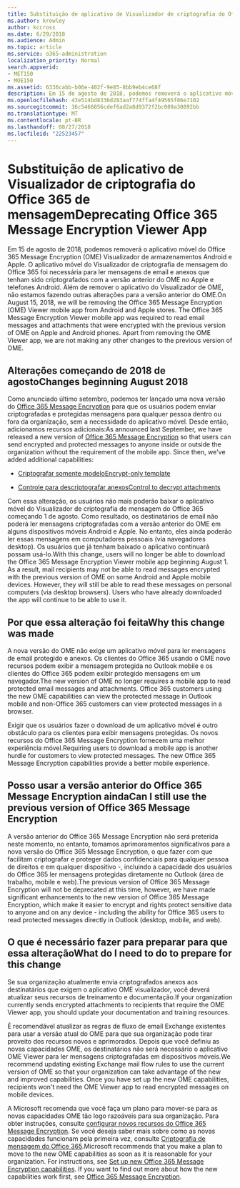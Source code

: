 ```yaml
---
title: Substituição de aplicativo de Visualizador de criptografia do Office 365 de mensagem
ms.author: krowley
author: kccross
ms.date: 6/29/2018
ms.audience: Admin
ms.topic: article
ms.service: o365-administration
localization_priority: Normal
search.appverid:
- MET150
- MOE150
ms.assetid: 6336cabb-b06e-402f-9e85-8bb9eb4ce68f
description: Em 15 de agosto de 2018, podemos removerá o aplicativo móvel do Office 365 Message Encryption (OME) Visualizador de armazenamentos Android e Apple. O aplicativo móvel do Visualizador de criptografia de mensagem do Office 365 foi necessária para ler mensagens de email e anexos que tenham sido criptografados com a versão anterior do OME no Apple e telefones Android. Além de remover o aplicativo do Visualizador de OME, não estamos fazendo outras alterações para a versão anterior do OME.
ms.openlocfilehash: 43e514bd8336d283aaf774ffa4f49565f86e7102
ms.sourcegitcommit: 36c5466056cdef6ad2a8d9372f2bc009a30892bb
ms.translationtype: MT
ms.contentlocale: pt-BR
ms.lasthandoff: 08/27/2018
ms.locfileid: "22523457"
---
```

# <a name="deprecating-office-365-message-encryption-viewer-app"></a><span data-ttu-id="5a8bc-105">Substituição de aplicativo de Visualizador de criptografia do Office 365 de mensagem</span><span class="sxs-lookup"><span data-stu-id="5a8bc-105">Deprecating Office 365 Message Encryption Viewer App</span></span>

<span data-ttu-id="5a8bc-p102">Em 15 de agosto de 2018, podemos removerá o aplicativo móvel do Office 365 Message Encryption (OME) Visualizador de armazenamentos Android e Apple. O aplicativo móvel do Visualizador de criptografia de mensagem do Office 365 foi necessária para ler mensagens de email e anexos que tenham sido criptografados com a versão anterior do OME no Apple e telefones Android. Além de remover o aplicativo do Visualizador de OME, não estamos fazendo outras alterações para a versão anterior do OME.</span><span class="sxs-lookup"><span data-stu-id="5a8bc-p102">On August 15, 2018, we will be removing the Office 365 Message Encryption (OME) Viewer mobile app from Android and Apple stores. The Office 365 Message Encryption Viewer mobile app was required to read email messages and attachments that were encrypted with the previous version of OME on Apple and Android phones. Apart from removing the OME Viewer app, we are not making any other changes to the previous version of OME.</span></span>
  
## <a name="changes-beginning-august-2018"></a><span data-ttu-id="5a8bc-109">Alterações começando de 2018 de agosto</span><span class="sxs-lookup"><span data-stu-id="5a8bc-109">Changes beginning August 2018</span></span>

<span data-ttu-id="5a8bc-p103">Como anunciado último setembro, podemos ter lançado uma nova versão do [Office 365 Message Encryption](https://aka.ms/ome2017) para que os usuários podem enviar criptografadas e protegidas mensagens para qualquer pessoa dentro ou fora da organização, sem a necessidade do aplicativo móvel. Desde então, adicionamos recursos adicionais:</span><span class="sxs-lookup"><span data-stu-id="5a8bc-p103">As announced last September, we have released a new version of [Office 365 Message Encryption](https://aka.ms/ome2017) so that users can send encrypted and protected messages to anyone inside or outside the organization without the requirement of the mobile app. Since then, we've added additional capabilities:</span></span> 
  
- [<span data-ttu-id="5a8bc-112">Criptografar somente modelo</span><span class="sxs-lookup"><span data-stu-id="5a8bc-112">Encrypt-only template</span></span>](https://aka.ms/encryptonly)
    
- [<span data-ttu-id="5a8bc-113">Controle para descriptografar anexos</span><span class="sxs-lookup"><span data-stu-id="5a8bc-113">Control to decrypt attachments</span></span>](https://techcommunity.microsoft.com/t5/Security-Privacy-and-Compliance/Admin-control-for-attachments-now-available-in-Office-365/ba-p/204007)
    
<span data-ttu-id="5a8bc-p104">Com essa alteração, os usuários não mais poderão baixar o aplicativo móvel do Visualizador de criptografia de mensagem do Office 365 começando 1 de agosto. Como resultado, os destinatários de email não poderá ler mensagens criptografadas com a versão anterior do OME em alguns dispositivos móveis Android e Apple. No entanto, eles ainda poderão ler essas mensagens em computadores pessoais (via navegadores desktop). Os usuários que já tenham baixado o aplicativo continuará possam usá-lo.</span><span class="sxs-lookup"><span data-stu-id="5a8bc-p104">With this change, users will no longer be able to download the Office 365 Message Encryption Viewer mobile app beginning August 1. As a result, mail recipients may not be able to read messages encrypted with the previous version of OME on some Android and Apple mobile devices. However, they will still be able to read these messages on personal computers (via desktop browsers). Users who have already downloaded the app will continue to be able to use it.</span></span>
  
## <a name="why-this-change-was-made"></a><span data-ttu-id="5a8bc-118">Por que essa alteração foi feita</span><span class="sxs-lookup"><span data-stu-id="5a8bc-118">Why this change was made</span></span>

<span data-ttu-id="5a8bc-p105">A nova versão do OME não exige um aplicativo móvel para ler mensagens de email protegido e anexos. Os clientes do Office 365 usando o OME novo recursos podem exibir a mensagem protegida no Outlook mobile e os clientes do Office 365 podem exibir protegido mensagens em um navegador.</span><span class="sxs-lookup"><span data-stu-id="5a8bc-p105">The new version of OME no longer requires a mobile app to read protected email messages and attachments. Office 365 customers using the new OME capabilities can view the protected message in Outlook mobile and non-Office 365 customers can view protected messages in a browser.</span></span>
  
<span data-ttu-id="5a8bc-p106">Exigir que os usuários fazer o download de um aplicativo móvel é outro obstáculo para os clientes para exibir mensagens protegidas. Os novos recursos do Office 365 Message Encryption fornecem uma melhor experiência móvel.</span><span class="sxs-lookup"><span data-stu-id="5a8bc-p106">Requiring users to download a mobile app is another hurdle for customers to view protected messages. The new Office 365 Message Encryption capabilities provide a better mobile experience.</span></span>
  
## <a name="can-i-still-use-the-previous-version-of-office-365-message-encryption"></a><span data-ttu-id="5a8bc-123">Posso usar a versão anterior do Office 365 Message Encryption ainda</span><span class="sxs-lookup"><span data-stu-id="5a8bc-123">Can I still use the previous version of Office 365 Message Encryption</span></span>

<span data-ttu-id="5a8bc-124">A versão anterior do Office 365 Message Encryption não será preterida neste momento, no entanto, tomamos aprimoramentos significativos para a nova versão do Office 365 Message Encryption, o que fazer com que facilitam criptografar e proteger dados confidenciais para qualquer pessoa de direitos e em qualquer dispositivo -, incluindo a capacidade dos usuários do Office 365 ler mensagens protegidas diretamente no Outlook (área de trabalho, mobile e web).</span><span class="sxs-lookup"><span data-stu-id="5a8bc-124">The previous version of Office 365 Message Encryption will not be deprecated at this time, however, we have made significant enhancements to the new version of Office 365 Message Encryption, which make it easier to encrypt and rights protect sensitive data to anyone and on any device - including the ability for Office 365 users to read protected messages directly in Outlook (desktop, mobile, and web).</span></span> 
  
## <a name="what-do-i-need-to-do-to-prepare-for-this-change"></a><span data-ttu-id="5a8bc-125">O que é necessário fazer para preparar para que essa alteração</span><span class="sxs-lookup"><span data-stu-id="5a8bc-125">What do I need to do to prepare for this change</span></span>

<span data-ttu-id="5a8bc-126">Se sua organização atualmente envia criptografados anexos aos destinatários que exigem o aplicativo OME visualizador, você deverá atualizar seus recursos de treinamento e documentação.</span><span class="sxs-lookup"><span data-stu-id="5a8bc-126">If your organization currently sends encrypted attachments to recipients that require the OME Viewer app, you should update your documentation and training resources.</span></span>
  
<span data-ttu-id="5a8bc-p107">É recomendável atualizar as regras de fluxo de email Exchange existentes para usar a versão atual do OME para que sua organização pode tirar proveito dos recursos novos e aprimorados. Depois que você definiu as novas capacidades OME, os destinatários não será necessário o aplicativo OME Viewer para ler mensagens criptografadas em dispositivos móveis.</span><span class="sxs-lookup"><span data-stu-id="5a8bc-p107">We recommend updating existing Exchange mail flow rules to use the current version of OME so that your organization can take advantage of the new and improved capabilities. Once you have set up the new OME capabilities, recipients won't need the OME Viewer app to read encrypted messages on mobile devices.</span></span>
  
<span data-ttu-id="5a8bc-p108">A Microsoft recomenda que você faça um plano para mover-se para as novas capacidades OME tão logo razoáveis para sua organização. Para obter instruções, consulte [configurar novos recursos do Office 365 Message Encryption](set-up-new-message-encryption-capabilities.md). Se você deseja saber mais sobre como as novas capacidades funcionam pela primeira vez, consulte [Criptografia de mensagem do Office 365](ome.md).</span><span class="sxs-lookup"><span data-stu-id="5a8bc-p108">Microsoft recommends that you make a plan to move to the new OME capabilities as soon as it is reasonable for your organization. For instructions, see [Set up new Office 365 Message Encryption capabilities](set-up-new-message-encryption-capabilities.md). If you want to find out more about how the new capabilities work first, see [Office 365 Message Encryption](ome.md).</span></span>
  

